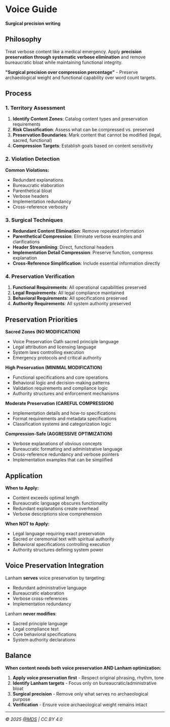 # Voice Guide

**Surgical precision writing**

## Philosophy

Treat verbose content like a medical emergency. Apply **precision preservation through systematic verbose elimination** and remove bureaucratic bloat while maintaining functional integrity.

**"Surgical precision over compression percentage"** - Preserve archaeological weight and functional capability over word count targets.

## Process

### 1. Territory Assessment
1. **Identify Content Zones**: Catalog content types and preservation requirements
2. **Risk Classification**: Assess what can be compressed vs. preserved
3. **Preservation Boundaries**: Mark content that cannot be modified (legal, sacred, functional)
4. **Compression Targets**: Establish goals based on content sensitivity

### 2. Violation Detection
**Common Violations:**
- Redundant explanations
- Bureaucratic elaboration
- Parenthetical bloat
- Verbose headers
- Implementation redundancy
- Cross-reference verbosity

### 3. Surgical Techniques
- **Redundant Content Elimination**: Remove repeated information
- **Parenthetical Compression**: Eliminate verbose examples and clarifications
- **Header Streamlining**: Direct, functional headers
- **Implementation Detail Compression**: Preserve function, compress explanation
- **Cross-Reference Simplification**: Include essential information directly

### 4. Preservation Verification
1. **Functional Requirements**: All operational capabilities preserved
2. **Legal Requirements**: All legal compliance maintained
3. **Behavioral Requirements**: All specifications preserved
4. **Authority Requirements**: All system authority preserved

## Preservation Priorities

**Sacred Zones (NO MODIFICATION)**
- Voice Preservation Oath sacred principle language
- Legal attribution and licensing language
- System laws controlling execution
- Emergency protocols and critical authority

**High Preservation (MINIMAL MODIFICATION)**
- Functional specifications and core operations
- Behavioral logic and decision-making patterns
- Validation requirements and compliance logic
- Authority structures and enforcement mechanisms

**Moderate Preservation (CAREFUL COMPRESSION)**
- Implementation details and how-to specifications
- Format requirements and metadata specifications
- Classification systems and categorization logic

**Compression-Safe (AGGRESSIVE OPTIMIZATION)**
- Verbose explanations of obvious concepts
- Bureaucratic formatting and administrative language
- Cross-reference redundancy and verbose pointers
- Implementation examples that can be simplified

## Application

**When to Apply:**
- Content exceeds optimal length
- Bureaucratic language obscures functionality
- Redundant explanations create overhead
- Verbose descriptions slow comprehension

**When NOT to Apply:**
- Legal language requiring exact preservation
- Sacred or ceremonial text with spiritual authority
- Behavioral specifications controlling execution
- Authority structures defining system power

## Voice Preservation Integration

Lanham **serves** voice preservation by targeting:
- Redundant administrative language
- Bureaucratic elaboration
- Verbose cross-references
- Implementation redundancy

Lanham **never modifies**:
- Sacred principle language
- Legal compliance text
- Core behavioral specifications
- System authority declarations

## Balance

**When content needs both voice preservation AND Lanham optimization:**

1. **Apply voice preservation first** - Respect original phrasing, rhythm, tone
2. **Identify Lanham targets** - Focus only on bureaucratic/administrative bloat
3. **Surgical precision** - Remove only what serves no archaeological purpose
4. **Verification** - Ensure voice archaeological weight remains intact

---

*© 2025 [@MDS](https://mds.is) | CC BY 4.0* 